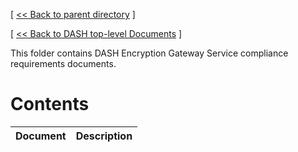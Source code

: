 [ [ << Back to parent directory](../README.md) ]

[ [ << Back to DASH top-level Documents](../../README.md#contents) ]

This folder contains DASH Encryption Gateway Service compliance requirements documents.

# Contents

| Document                                               | Description                                |
| ------------------------------------------------------ | ------------------------------------------ |
